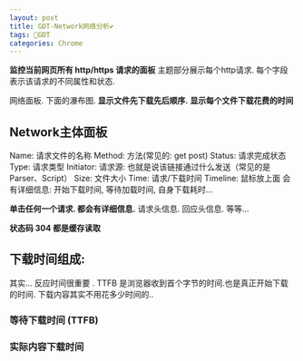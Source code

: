 ```yaml
---
layout: post
title: GDT-Network网络分析✔︎
tags: 💯GDT
categories: Chrome
---
```


**监控当前网页所有 http/https 请求的面板**
主题部分展示每个http请求.
每个字段表示该请求的不同属性和状态.


网络面板. 下面的瀑布图. 
**显示文件先下载先后顺序.**
**显示每个文件下载花费的时间**




## Network主体面板

Name: 请求文件的名称
Method: 方法(常见的: get post)
Status: 请求完成状态
Type: 请求类型
Initiator: 请求源: 也就是说该链接通过什么发送（常见的是Parser、Script）
Size: 文件大小
Time: 请求/下载时间
Timeline: 鼠标放上面 会有详细信息:
开始下载时间, 等待加载时间, 自身下载耗时...



**单击任何一个请求. 都会有详细信息.**
请求头信息. 
回应头信息.
等等...



**状态码 304 都是缓存读取**














## 下载时间组成:
其实... 反应时间很重要 . 
TTFB 是浏览器收到首个字节的时间.也是真正开始下载的时间.
下载内容其实不用花多少时间的..



### 等待下载时间 (TTFB)



### 实际内容下载时间